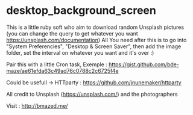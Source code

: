 # desktop_background_screen

This is a little ruby soft who aim to download random Unsplash pictures (you can change the query to get whatever you want https://unsplash.com/documentation)
All You need after this is to go into "System Preferencies", "Desktop & Screen Saver", then add the image folder, set the interval on whatever you want and it's over :)


Pair this with a little Cron task, Exemple :
https://gist.github.com/bde-maze/ae61efda63c49ad76c0788c2c6725f4e


Could be usefull -> HTTparty : https://github.com/jnunemaker/httparty

All credit to Unsplash (https://unsplash.com/) and the photographers

Visit : http://bmazed.me/
